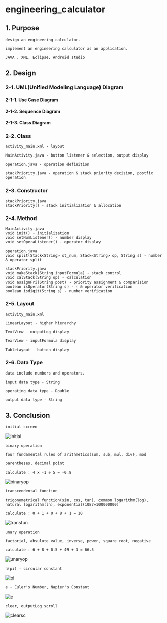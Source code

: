 # engineering_calculator

## 1. Purpose

    design an engineering calculator.
    
    implement an engineering calculator as an application.
    
    JAVA , XML, Eclipse, Android studio

## 2. Design

### 2-1. UML(Unified Modeling Language) Diagram

#### 2-1-1. Use Case Diagram

#### 2-1-2. Sequence Diagram

#### 2-1-3. Class Diagram

### 2-2. Class

    activity_main.xml - layout

    MainActivity.java - button listener & selection, output display

    operation.java - operation definition

    stackPriority.java - operation & stack priority decision, postfix operation

### 2-3. Constructor

    stackPriority.java  
    stackPriority() - stack initialization & allocation

### 2-4. Method

    MainActivity.java  
    void init() - initialization  
    void setNumListener() - number display  
    void setOperaListener() - operator display

    operation.java  
    void split(Stack<String> st_num, Stack<String> op, String s) - number & operator split

    stackPriority.java  
    void makeStack(String inputFormula) - stack control  
    void calStack(String op) - calculation  
    void assignPri(String post) - priority assignment & comparision  
    boolean isOperator(String s) - ( & operator verification  
    boolean isdigit(String s) - number verification

### 2-5. Layout

    activity_main.xml
    
    LinearLayout - higher hierarchy
    
    TextView - outputLog display
    
    TexrView - inputFormula display
    
    TableLayout - button display

### 2-6. Data Type

    data include numbers and operators.

    input data type - String
   
    operating data type - Double
   
    output data type - String

## 3. Conclusion

    initial screen
    
![initial](https://user-images.githubusercontent.com/62055003/120094151-ab974600-c159-11eb-8b0f-8469f42e0a60.png)

    binary operation
    
    four fundamental rules of arithmetics(sum, sub, mul, div), mod
    
    parentheses, decimal point
    
    calculate : 4 x -1 ÷ 5 = -0.8
    
![binaryop](https://user-images.githubusercontent.com/62055003/120094045-05e3d700-c159-11eb-9346-3f80848c5a19.png)

    transcendental function
    
    trigonometrical function(sin, cos, tan), common logarithm(log), natural logarithm(ln), exponential(10E7=100000000)
    
    calculate : 0 + 1 + 0 + 8 + 1 = 10

![transfun](https://user-images.githubusercontent.com/62055003/120094191-eb5e2d80-c159-11eb-97e7-00e5bc21e22c.png)

    unary operation
    
    factorial, absulute value, inverse, power, square root, negative
    
    calculate : 6 + 8 + 0.5 + 49 + 3 = 66.5

![unaryop](https://user-images.githubusercontent.com/62055003/120094060-198f3d80-c159-11eb-84a9-69695f7dba99.png)

    π(pi) - circular constant
    
![pi](https://user-images.githubusercontent.com/62055003/120094066-214ee200-c159-11eb-979c-5c5df1852d49.png)

    e - Euler's Number, Napier's Constant

![e](https://user-images.githubusercontent.com/62055003/120094074-31ff5800-c159-11eb-94d6-201281793ea2.png)

    clear, outputLog scroll
    
![clearsc](https://user-images.githubusercontent.com/62055003/120094208-00d35780-c15a-11eb-869c-0d805820f05f.png)
